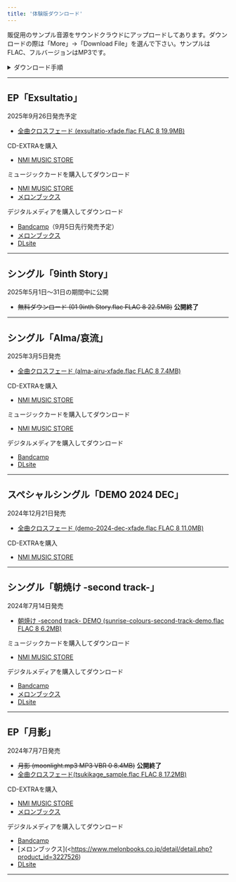 ```yaml
---
title: '体験版ダウンロード'
---
```


販促用のサンプル音源をサウンドクラウドにアップロードしてあります。ダウンロードの際は「More」→「Download File」を選んで下さい。サンプルはFLAC、フルバージョンはMP3です。

<details>
<summary>ダウンロード手順</summary>

1. ウェブブラウザーで楽曲のページを開く。

{{< figure src="/img/others/sample-01.png" position="left" width="500">}}

2.「More」ボタンを押すとメニューが開くので、「Download File」をクリックするとダウンロードが始まる。

{{< figure src="/img/others/sample-02.png" position="left">}}
</details>

----

## EP「Exsultatio」
2025年9月26日発売予定

- [全曲クロスフェード (exsultatio-xfade.flac FLAC 8 19.9MB)](https://soundcloud.com/hayatehay/exsultatio-xfade-demo)

CD-EXTRAを購入
- [NMI MUSIC STORE](https://nmimusic.booth.pm/items/7393888)

ミュージックカードを購入してダウンロード
- [NMI MUSIC STORE](https://nmimusic.booth.pm/items/7267743)
- [メロンブックス](https://www.melonbooks.co.jp/detail/detail.php?product_id=3218111)

デジタルメディアを購入してダウンロード
- [Bandcamp](https://jinasanami.bandcamp.com/album/exsultatio)（9月5日先行発売予定）
- [メロンブックス](https://www.melonbooks.co.jp/detail/detail.php?product_id=3218343)
- [DLsite](https://www.dlsite.com/home/announce/=/product_id/RJ01457234.html)

----

## シングル「9inth Story」
2025年5月1日～31日の期間中に公開

- ~~無料ダウンロード (01 9inth Story.flac FLAC 8 22.5MB)~~ **公開終了**

----

## シングル「Alma/哀流」
2025年3月5日発売

- [全曲クロスフェード (alma-airu-xfade.flac FLAC 8 7.4MB)](https://soundcloud.com/hayatehay/alma-airu-crossfade-demo)

CD-EXTRAを購入
- [NMI MUSIC STORE](https://nmimusic.booth.pm/items/6605148)

ミュージックカードを購入してダウンロード
- [NMI MUSIC STORE](https://nmimusic.booth.pm/items/6605491)

デジタルメディアを購入してダウンロード
- [Bandcamp](https://jinasanami.bandcamp.com/album/alma-airu)
- [DLsite](https://www.dlsite.com/home/work/=/product_id/RJ01350054.html)

----

## スペシャルシングル「DEMO 2024 DEC」
2024年12月21日発売

- [全曲クロスフェード (demo-2024-dec-xfade.flac FLAC 8 11.0MB)](https://soundcloud.com/hayatehay/demo-2024-dec-crossfade-demo)

CD-EXTRAを購入
- [NMI MUSIC STORE](https://nmimusic.booth.pm/items/6371255/)

----

## シングル「朝焼け -second track-」
2024年7月14日発売

- [朝焼け -second track- DEMO (sunrise-colours-second-track-demo.flac FLAC 8 6.2MB)](https://soundcloud.com/hayatehay/sunrise-colours-second-track-demo) 

ミュージックカードを購入してダウンロード
- [NMI MUSIC STORE](https://nmimusic.booth.pm/items/6389085)

デジタルメディアを購入してダウンロード
- [Bandcamp](https://jinasanami.bandcamp.com/album/sunrise-colours-second-track)
- [メロンブックス](https://www.melonbooks.co.jp/detail/detail.php?product_id=2674946)
- [DLsite](https://www.dlsite.com/home/work/=/product_id/RJ01350035.html)
----

## EP「月影」
2024年7月7日発売

- ~~月影 (moonlight.mp3 MP3 VBR 0 8.4MB)~~ **公開終了**
- [全曲クロスフェード(tsukikage_sample.flac FLAC 8 17.2MB)](https://soundcloud.com/hayatehay/tsukikage-crossfade)

CD-EXTRAを購入
- [NMI MUSIC STORE](https://nmimusic.booth.pm/items/5865685)
- [メロンブックス](https://www.melonbooks.co.jp/detail/detail.php?product_id=2527472)

デジタルメディアを購入してダウンロード
- [Bandcamp](https://jinasanami.bandcamp.com/album/tsukikage)
- [メロンブックス](<https://www.melonbooks.co.jp/detail/detail.php?product_id=3227526)
- [DLsite](https://www.dlsite.com/home/work/=/product_id/RJ01349990.html)

----
